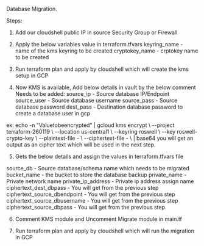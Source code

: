 Database Migration.

Steps:

1. Add our cloudshell public IP in source Security Group or Firewall

2. Apply the below variables value in terraform.tfvars
keyring_name  -  name of the kms keyring to be created
cryptokey_name   - crptokey name to be created

3. Run terraform plan and apply by cloudshell which will create the kms setup in GCP

4. Now KMS is available, Add below details in vault by the below comment
Needs to be added:
source_ip       -  Source database IP/Endpoint
source_user     -  Source database username
source_pass     -  Source database password
dest_pass       -  Destination database password to create a database user in gcp

ex:
echo -n "Valuetobeencrypted" | gcloud kms encrypt \ --project terraform-260119 \ --location us-central1 \ --keyring roswell \ --key roswell-crypto-key \ --plaintext-file - \ --ciphertext-file - \ | base64
you will get an output as an cipher text which will be used in the next step.

5. Gets the below details and assign the values in terraform.tfvars file

source_db       -  Source database/schema name which needs to be migrated
bucket_name     -  the bucket to store the database backup
private_name    -  Private network name
private_ip_address - Private ip address assign name
ciphertext_dest_dbpass  - You will get from the previous step
ciphertext_source_dbendpoint - You will get from the previous step
ciphertext_source_dbusername - You will get from the previous step
ciphertext_source_dbpass - You will get from the previous step

6. Comment KMS module and Uncomment Migrate module in main.tf

7. Run terraform plan and apply by cloudshell which will run the migration in GCP


